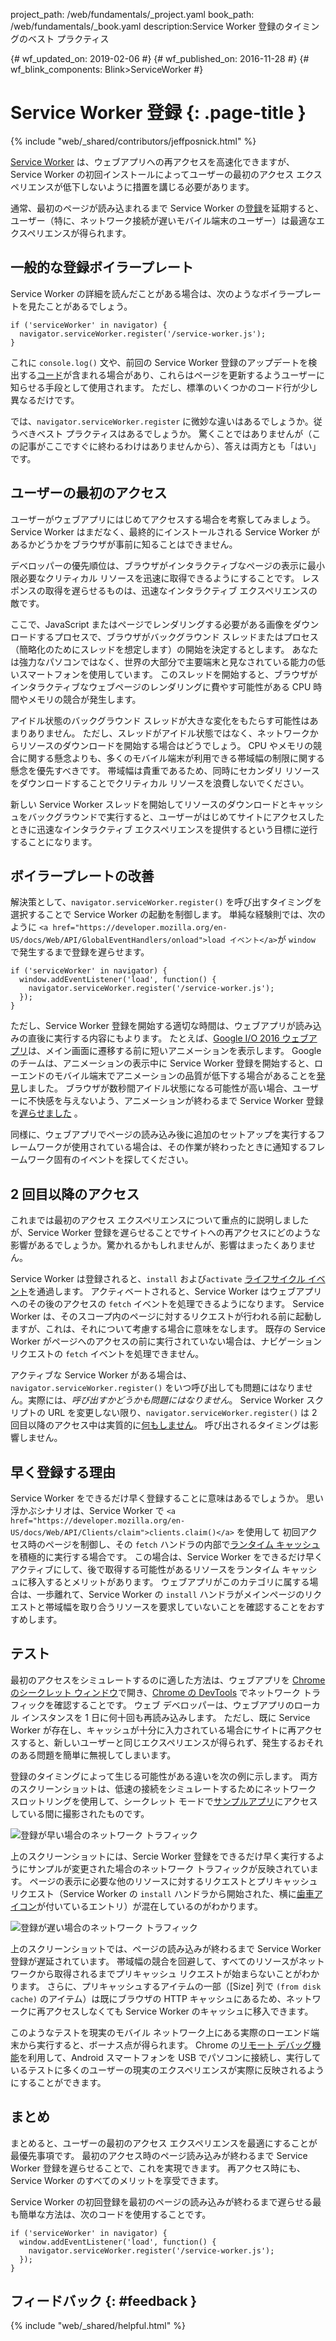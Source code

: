 project_path: /web/fundamentals/_project.yaml book_path: /web/fundamentals/_book.yaml description:Service Worker 登録のタイミングのベスト プラクティス

{# wf_updated_on: 2019-02-06 #} {# wf_published_on: 2016-11-28 #} {# wf_blink_components: Blink>ServiceWorker #}

# Service Worker 登録 {: .page-title }

{% include "web/_shared/contributors/jeffposnick.html" %}

[Service Worker](/web/fundamentals/getting-started/primers/service-workers) は、ウェブアプリへの再アクセスを高速化できますが、Service Worker の初回インストールによってユーザーの最初のアクセス エクスペリエンスが低下しないように措置を講じる必要があります。

通常、最初のページが読み込まれるまで Service Worker の[登録](https://developer.mozilla.org/en-US/docs/Web/API/ServiceWorkerContainer/register)を延期すると、ユーザー（特に、ネットワーク接続が遅いモバイル端末のユーザー）は最適なエクスペリエンスが得られます。

## 一般的な登録ボイラープレート

Service Worker の詳細を読んだことがある場合は、次のようなボイラープレートを見たことがあるでしょう。

    if ('serviceWorker' in navigator) {
      navigator.serviceWorker.register('/service-worker.js');
    }
    

これに `console.log()` 文や、前回の Service Worker 登録のアップデートを検出する[コード](https://github.com/GoogleChrome/sw-precache/blob/master/demo/app/js/service-worker-registration.js#L20)が含まれる場合があり、これらはページを更新するようユーザーに知らせる手段として使用されます。 ただし、標準のいくつかのコード行が少し異なるだけです。

では、`navigator.serviceWorker.register` に微妙な違いはあるでしょうか。従うべきベスト プラクティスはあるでしょうか。 驚くことではありませんが（この記事がここですぐに終わるわけはありませんから）、答えは両方とも「はい」です。

## ユーザーの最初のアクセス

ユーザーがウェブアプリにはじめてアクセスする場合を考察してみましょう。 Service Worker はまだなく、最終的にインストールされる Service Worker があるかどうかをブラウザが事前に知ることはできません。

デベロッパーの優先順位は、ブラウザがインタラクティブなページの表示に最小限必要なクリティカル リソースを迅速に取得できるようにすることです。 レスポンスの取得を遅らせるものは、迅速なインタラクティブ エクスペリエンスの敵です。

ここで、JavaScript またはページでレンダリングする必要がある画像をダウンロードするプロセスで、ブラウザがバックグラウンド スレッドまたはプロセス（簡略化のためにスレッドを想定します）の開始を決定するとします。 あなたは強力なパソコンではなく、世界の大部分で主要端末と見なされている能力の低いスマートフォンを使用しています。 このスレッドを開始すると、ブラウザがインタラクティブなウェブページのレンダリングに費やす可能性がある CPU 時間やメモリの競合が発生します。

アイドル状態のバックグラウンド スレッドが大きな変化をもたらす可能性はあまりありません。 ただし、スレッドがアイドル状態ではなく、ネットワークからリソースのダウンロードを開始する場合はどうでしょう。 CPU やメモリの競合に関する懸念よりも、多くのモバイル端末が利用できる帯域幅の制限に関する懸念を優先すべきです。 帯域幅は貴重であるため、同時にセカンダリ リソースをダウンロードすることでクリティカル リソースを浪費しないでください。

新しい Service Worker スレッドを開始してリソースのダウンロードとキャッシュをバックグラウンドで実行すると、ユーザーがはじめてサイトにアクセスしたときに迅速なインタラクティブ エクスペリエンスを提供するという目標に逆行することになります。

## ボイラープレートの改善

解決策として、`navigator.serviceWorker.register()` を呼び出すタイミングを選択することで Service Worker の起動を制御します。 単純な経験則では、次のように `<a href="https://developer.mozilla.org/en-US/docs/Web/API/GlobalEventHandlers/onload">load イベント</a>`が `window` で発生するまで登録を遅らせます。

    if ('serviceWorker' in navigator) {
      window.addEventListener('load', function() {
        navigator.serviceWorker.register('/service-worker.js');
      });
    }
    

ただし、Service Worker 登録を開始する適切な時間は、ウェブアプリが読み込みの直後に実行する内容にもよります。 たとえば、[Google I/O 2016 ウェブアプリ](https://events.google.com/io2016/)は、メイン画面に遷移する前に短いアニメーションを表示します。 Google のチームは、アニメーションの表示中に Service Worker 登録を開始すると、ローエンドのモバイル端末でアニメーションの品質が低下する場合があることを[発見](/web/showcase/2016/iowa2016)しました。 ブラウザが数秒間アイドル状態になる可能性が高い場合、ユーザーに不快感を与えないよう、アニメーションが終わるまで Service Worker 登録を[遅らせました](https://github.com/GoogleChrome/ioweb2016/blob/8cfa27261f9d07fe8a5bb7d228bd3f35dfc9a91e/app/scripts/helper/elements.js#L42) 。

同様に、ウェブアプリでページの読み込み後に追加のセットアップを実行するフレームワークが使用されている場合は、その作業が終わったときに通知するフレームワーク固有のイベントを探してください。

## 2 回目以降のアクセス

これまでは最初のアクセス エクスペリエンスについて重点的に説明しましたが、Service Worker 登録を遅らせることでサイトへの再アクセスにどのような影響があるでしょうか。驚かれるかもしれませんが、影響はまったくありません。

Service Worker は登録されると、`install` および`activate` [ライフサイクル イベント](/web/fundamentals/instant-and-offline/service-worker/lifecycle)を通過します。 アクティベートされると、Service Worker はウェブアプリへのその後のアクセスの `fetch` イベントを処理できるようになります。 Service Worker は、そのスコープ内のページに対するリクエストが行われる前に起動しますが、これは、それについて考慮する場合に意味をなします。 既存の Service Worker がページへのアクセスの前に実行されていない場合は、ナビゲーション リクエストの `fetch` イベントを処理できません。

アクティブな Service Worker がある場合は、`navigator.serviceWorker.register()` をいつ呼び出しても問題にはなりません。実際には、*呼び出すかどうかも問題にはなりません*。 Service Worker スクリプトの URL を変更しない限り、`navigator.serviceWorker.register()` は 2 回目以降のアクセス中は実質的に[何もしません](https://en.wikipedia.org/wiki/NOP)。 呼び出されるタイミングは影響しません。

## 早く登録する理由

Service Worker をできるだけ早く登録することに意味はあるでしょうか。 思い浮かぶシナリオは、Service Worker で `<a href="https://developer.mozilla.org/en-US/docs/Web/API/Clients/claim">clients.claim()</a>` を使用して 初回アクセス時のページを制御し、その `fetch` ハンドラの内部で[ランタイム キャッシュ](/web/fundamentals/instant-and-offline/offline-cookbook/#on-network-response)を積極的に実行する場合です。 この場合は、Service Worker をできるだけ早くアクティブにして、後で取得する可能性があるリソースをランタイム キャッシュに移入するとメリットがあります。 ウェブアプリがこのカテゴリに属する場合は、一歩離れて、Service Worker の `install` ハンドラがメインページのリクエストと帯域幅を取り合うリソースを要求していないことを確認することをおすすめします。

## テスト

最初のアクセスをシミュレートするのに適した方法は、ウェブアプリを [Chrome のシークレット ウィンドウ](https://support.google.com/chromebook/answer/95464?co=GENIE.Platform%3DDesktop)で開き、[Chrome の DevTools](/web/tools/chrome-devtools/) でネットワーク トラフィックを確認することです。 ウェブ デベロッパーは、ウェブアプリのローカル インスタンスを 1 日に何十回も再読み込みします。 ただし、既に Service Worker が存在し、キャッシュが十分に入力されている場合にサイトに再アクセスすると、新しいユーザーと同じエクスペリエンスが得られず、発生するおそれのある問題を簡単に無視してしまいます。

登録のタイミングによって生じる可能性がある違いを次の例に示します。 両方のスクリーンショットは、低速の接続をシミュレートするためにネットワーク スロットリングを使用して、シークレット モードで[サンプルアプリ](https://github.com/GoogleChrome/sw-precache/tree/master/app-shell-demo)にアクセスしている間に撮影されたものです。

![登録が早い場合のネットワーク トラフィック](images/early-registration.png "Network traffic with early registration.")

上のスクリーンショットには、Sercie Worker 登録をできるだけ早く実行するようにサンプルが変更された場合のネットワーク トラフィックが反映されています。 ページの表示に必要な他のリソースに対するリクエストとプリキャッシュ リクエスト（Service Worker の `install` ハンドラから開始された、横に[歯車アイコン](http://stackoverflow.com/questions/33590378/status-code200-ok-from-serviceworker-in-chrome-network-devtools/33655173#33655173)が付いているエントリ）が混在しているのがわかります。

![登録が遅い場合のネットワーク トラフィック](images/late-registration.png "Network traffic with late registration.")

上のスクリーンショットでは、ページの読み込みが終わるまで Service Worker 登録が遅延されています。 帯域幅の競合を回避して、すべてのリソースがネットワークから取得されるまでプリキャッシュ リクエストが始まらないことがわかります。 さらに、プリキャッシュするアイテムの一部（[Size] 列で `(from disk cache)` のアイテム）は既にブラウザの HTTP キャッシュにあるため、ネットワークに再アクセスしなくても Service Worker のキャッシュに移入できます。

このようなテストを現実のモバイル ネットワーク上にある実際のローエンド端末から実行すると、ボーナス点が得られます。 Chrome の[リモート デバッグ機能](/web/tools/chrome-devtools/remote-debugging/)を利用して、Android スマートフォンを USB でパソコンに接続し、実行しているテストに多くのユーザーの現実のエクスペリエンスが実際に反映されるようにすることができます。

## まとめ

まとめると、ユーザーの最初のアクセス エクスペリエンスを最適にすることが最優先事項です。 最初のアクセス時のページ読み込みが終わるまで Service Worker 登録を遅らせることで、これを実現できます。 再アクセス時にも、Service Worker のすべてのメリットを享受できます。

Service Worker の初回登録を最初のページの読み込みが終わるまで遅らせる最も簡単な方法は、次のコードを使用することです。

    if ('serviceWorker' in navigator) {
      window.addEventListener('load', function() {
        navigator.serviceWorker.register('/service-worker.js');
      });
    }
    

## フィードバック {: #feedback }

{% include "web/_shared/helpful.html" %}